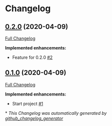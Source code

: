 # Changelog

## [0.2.0](https://github.com/lazyfrosch/github-action-test/tree/0.2.0) (2020-04-09)

[Full Changelog](https://github.com/lazyfrosch/github-action-test/compare/0.1.0...0.2.0)

**Implemented enhancements:**

- Feature for 0.2.0 [\#2](https://github.com/lazyfrosch/github-action-test/issues/2)

## [0.1.0](https://github.com/lazyfrosch/github-action-test/tree/0.1.0) (2020-04-09)

[Full Changelog](https://github.com/lazyfrosch/github-action-test/compare/e2b799b2780f321a06ab6ffe8da14adb51b32101...0.1.0)

**Implemented enhancements:**

- Start project [\#1](https://github.com/lazyfrosch/github-action-test/issues/1)



\* *This Changelog was automatically generated by [github_changelog_generator](https://github.com/github-changelog-generator/github-changelog-generator)*
